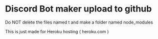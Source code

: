 # Discord Bot maker upload to github

Do NOT delete the files named t and make a folder named node_modules

This is just made for Heroku hosting ( heroku.com )
